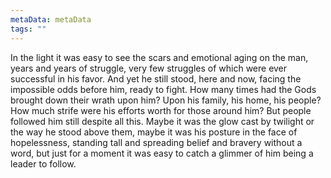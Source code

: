 ```yaml
---
metaData: metaData
tags: ""
---
```


In the light it was easy to see the scars and emotional aging on the man, years and years of struggle, very few struggles of which were ever successful in his favor. And yet he still stood, here and now, facing the impossible odds before him, ready to fight. How many times had the Gods brought down their wrath upon him? Upon his family, his home, his people? How much strife were his efforts worth for those around him? But people followed him still despite all this. Maybe it was the glow cast by twilight or the way he stood above them, maybe it was his posture in the face of hopelessness, standing tall and spreading belief and bravery without a word, but just for a moment it was easy to catch a glimmer of him being a leader to follow.